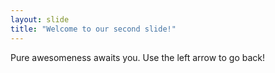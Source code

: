 ```yaml
---
layout: slide
title: "Welcome to our second slide!"
---
```

Pure awesomeness awaits you.
Use the left arrow to go back!
